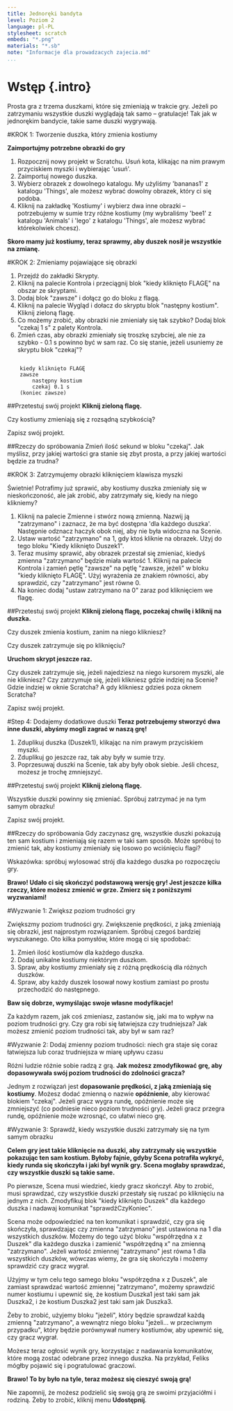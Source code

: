 ```yaml
---
title: Jednoręki bandyta
level: Poziom 2
language: pl-PL
stylesheet: scratch
embeds: "*.png"
materials: "*.sb"
note: "Informacje dla prowadzacych zajecia.md"
...
```


# Wstęp {.intro}

Prosta gra z trzema duszkami, które się zmieniają w trakcie gry. Jeżeli po zatrzymaniu wszystkie duszki wyglądają tak samo – gratulacje! Tak jak w jednorękim bandycie, takie same duszki wygrywają.

#KROK 1: Tworzenie duszka, który zmienia kostiumy

__Zaimportujmy potrzebne obrazki do gry__

1. Rozpocznij nowy projekt w Scratchu. Usuń kota, klikając na nim prawym przyciskiem myszki i wybierając 'usuń'.
2. Zaimportuj nowego duszka.
3. Wybierz obrazek z dowolnego katalogu. My użyliśmy 'bananas1' z katalogu 'Things', ale możesz wybrać dowolny obrazek, który ci się podoba.
4. Kliknij na zakładkę 'Kostiumy' i wybierz dwa inne obrazki – potrzebujemy w sumie trzy różne kostiumy (my wybraliśmy 'bee1' z katalogu 'Animals' i 'lego' z katalogu 'Things', ale możesz wybrać którekolwiek chcesz).

__Skoro mamy już kostiumy, teraz sprawmy, aby duszek nosił je wszystkie na zmianę.__

#KROK 2: Zmieniamy pojawiające się obrazki

1. Przejdź do zakładki Skrypty.
2. Kliknij na palecie Kontrola i przeciągnij blok "kiedy kliknięto FLAGĘ" na obszar ze skryptami.
3. Dodaj blok "zawsze" i dołącz go do bloku z flagą.
4. Kliknij na palecie Wygląd i dołacz do skryptu blok "następny kostium". Kliknij zieloną flagę.
6. Co możemy zrobić, aby obrazki nie zmieniały się tak szybko? Dodaj blok "czekaj 1 s" z palety Kontrola.
7. Zmień czas, aby obrazki zmieniały się troszkę szybciej, ale nie za szybko - 0.1 s powinno być w sam raz. Co się stanie, jeżeli usuniemy ze skryptu blok "czekaj"?

```scratch

	kiedy kliknięto FLAGĘ
	zawsze
		następny kostium
		czekaj 0.1 s
	(koniec zawsze)
```

##Przetestuj swój projekt
__Kliknij zieloną flagę.__

Czy kostiumy zmieniają się z rozsądną szybkością?

Zapisz swój projekt.

##Rzeczy do spróbowania
Zmień ilość sekund w bloku "czekaj". Jak myślisz, przy jakiej wartości gra stanie się zbyt prosta, a przy jakiej wartości będzie za trudna?

#KROK 3: Zatrzymujemy obrazki kliknięciem klawisza myszki

Świetnie! Potrafimy już sprawić, aby kostiumy duszka zmieniały się w nieskończoność, ale jak zrobić, aby zatrzymały się, kiedy na niego klikniemy?

1. Kliknij na palecie Zmienne i stwórz nową zmienną. Nazwij ją "zatrzymano" i zaznacz, że ma być dostępna 'dla każdego duszka'. Następnie odznacz haczyk obok niej, aby nie była widoczna na Scenie.
2. Ustaw wartość "zatrzymano" na 1, gdy ktoś kliknie na obrazek. Użyj do tego bloku "Kiedy kliknięto Duszek1".
3. Teraz musimy sprawić, aby obrazek przestał się zmieniać, kiedyś zmienna "zatrzymano" będzie miała wartość 1. Kliknij na palecie Kontrola i zamień pętlę "zawsze" na pętlę "zawsze, jeżeli" w bloku "kiedy kliknięto FLAGĘ". Użyj wyrażenia ze znakiem równości, aby sprawdzić, czy "zatrzymano" jest równe 0.
4. Na koniec dodaj "ustaw zatrzymano na 0" zaraz pod kliknięciem we flagę.

##Przetestuj swój projekt
__Kliknij zieloną flagę, poczekaj chwilę i kliknij na duszka.__

Czy duszek zmienia kostium, zanim na niego klikniesz?

Czy duszek zatrzymuje się po kliknięciu?

__Uruchom skrypt jeszcze raz.__

Czy duszek zatrzymuje się, jeżeli najedziesz na niego kursorem myszki, ale nie klikniesz? Czy zatrzymuje się, jeżeli klikniesz gdzie indziej na Scenie? Gdzie indziej w oknie Scratcha? A gdy klikniesz gdzieś poza oknem Scratcha?

Zapisz swój projekt.

#Step 4: Dodajemy dodatkowe duszki
__Teraz potrzebujemy stworzyć dwa inne duszki, abyśmy mogli zagrać w naszą grę!__

1. Zduplikuj duszka (Duszek1), klikając na nim prawym przyciskiem myszki.
2. Zduplikuj go jeszcze raz, tak aby były w sumie trzy.
3. Poprzesuwaj duszki na Scenie, tak aby były obok siebie. Jeśli chcesz, możesz je trochę zmniejszyć.

##Przetestuj swój projekt
__Kliknij zieloną flagę.__

Wszystkie duszki powinny się zmieniać. Spróbuj zatrzymać je na tym samym obrazku!

Zapisz swój projekt.

##Rzeczy do spróbowania
Gdy zaczynasz grę, wszystkie duszki pokazują ten sam kostium i zmieniają się razem w taki sam sposób. Może spróbuj to zmienić tak, aby kostiumy zmieniały się losowo po wciśnięciu flagi?

Wskazówka: spróbuj wylosować strój dla każdego duszka po rozpoczęciu gry.

__Brawo! Udało ci się skończyć podstawową wersję gry! Jest jeszcze kilka rzeczy, które możesz zmienić w grze. Zmierz się z poniższymi wyzwaniami!__

#Wyzwanie 1: Zwiększ poziom trudności gry

Zwiększmy poziom trudności gry. Zwiększenie prędkości, z jaką zmieniają się obrazki, jest najprostym rozwiązaniem. Spróbuj czegoś bardziej wyszukanego. Oto kilka pomysłów, które mogą ci się spodobać:

1. Zmień ilość kostiumów dla każdego duszka.
2. Dodaj unikalne kostiumy niektórym duszkom.
3. Spraw, aby kostiumy zmieniały się z różną prędkością dla różnych duszków.
4. Spraw, aby każdy duszek losował nowy kostium zamiast po prostu przechodzić do następnego.

__Baw się dobrze, wymyślając swoje własne modyfikacje!__

Za każdym razem, jak coś zmieniasz, zastanów się, jaki ma to wpływ na poziom trudności gry. Czy gra robi się łatwiejsza czy trudniejsza? Jak możesz zmienić poziom trudności tak, aby był w sam raz?

#Wyzwanie 2: Dodaj zmienny poziom trudności: niech gra staje się coraz łatwiejsza lub coraz trudniejsza w miarę upływu czasu

Różni ludzie różnie sobie radzą z grą. __Jak możesz zmodyfikować grę, aby dopasowywała swój poziom trudności do zdolności gracza?__

Jednym z rozwiązań jest __dopasowanie prędkości, z jaką zmieniają się kostiumy__. Możesz dodać zmienną o nazwie __opóźnienie__, aby kierować blokiem "czekaj". Jeżeli gracz wygra rundę, opóźnienie może się zmniejszyć (co podniesie nieco poziom trudności gry). Jeżeli gracz przegra rundę, opóźnienie może wzrosnąć, co ułatwi nieco grę.

#Wyzwanie 3: Sprawdź, kiedy wszystkie duszki zatrzymały się na tym samym obrazku

__Celem gry jest takie kliknięcie na duszki, aby zatrzymały się wszystkie pokazując ten sam kostium. Byłoby fajnie, gdyby Scena potrafiła wykryć, kiedy runda się skończyła i jaki był wynik gry. Scena mogłaby sprawdzać, czy wszystkie duszki są takie same.__

Po pierwsze, Scena musi wiedzieć, kiedy gracz skończył. Aby to zrobić, musi sprawdzać, czy wszystkie duszki przestały się ruszać po kliknięciu na jednym z nich. Zmodyfikuj blok "kiedy kliknięto Duszek" dla każdego duszka i nadawaj komunikat "sprawdźCzyKoniec".

Scena może odpowiedzieć na ten komunikat i sprawdzić, czy gra się skończyła, sprawdzając czy zmienna "zatrzymano" jest ustawiona na 1 dla wszystkich duszków. Możemy do tego użyć bloku "współrzędna x z Duszek" dla każdego duszka i zamienić "współrzędną x" na zmienną "zatrzymano". Jeżeli wartość zmiennej "zatrzymano" jest równa 1 dla wszystkich duszków, wówczas wiemy, że gra się skończyła i możemy sprawdzić czy gracz wygrał.

Użyjmy w tym celu tego samego bloku "współrzędna x z Duszek", ale zamiast sprawdzać wartość zmiennej "zatrzymano", możemy sprawdzić numer kostiumu i upewnić się, że kostium Duszka1 jest taki sam jak Duszka2, i że kostium Duszka2 jest taki sam jak Duszka3.

Żeby to zrobić, użyjemy bloku "jeżeli", który będzie sprawdzał każdą zmienną "zatrzymano", a wewnątrz niego bloku "jeżeli... w przeciwnym przypadku", który będzie porównywał numery kostiumów, aby upewnić się, czy gracz wygrał.

Możesz teraz ogłosić wynik gry, korzystając z nadawania komunikatów, które mogą zostać odebrane przez innego duszka. Na przykład, Feliks mógłby pojawić się i pogratulować graczowi.

__Brawo! To by było na tyle, teraz możesz się cieszyć swoją grą!__

Nie zapomnij, że możesz podzielić się swoją grą ze swoimi przyjaciółmi i rodziną. Żeby to zrobić, kliknij menu __Udostępnij__.
